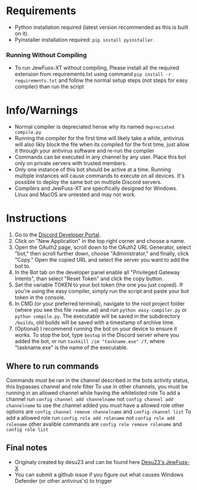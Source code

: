 # Requirements
- Python installation required (latest version recommended as this is built on it).
- Pyinstaller installation required: `pip install pyinstaller`.

### Running Without Compiling
- To run JewFuss-XT without compiling, Please install all the required extension from requirements.txt using command `pip install -r requirements.txt` and follow the normal setup steps (not steps for easy compiler) than run the script

# Info/Warnings
- Normal compiler is depreciated hense why its named `depreciated compile.py`
- Running the compiler for the first time will likely take a while, antivirus will also likly block the file when its compiled for the first time, just allow it through your antivirus software and re-run the compiler
- Commands can be executed in any channel by any user. Place this bot only on private servers with trusted members.
- Only one instance of this bot should be active at a time. Running multiple instances will cause commands to execute on all devices. It's possible to deploy the same bot on multiple Discord servers.
- Compilers and JewFuss-XT are specifically designed for Windows. Linux and MacOS are untested and may not work.

# Instructions
1. Go to the [Discord Developer Portal](https://discord.com/developers/applications/).
2. Click on "New Application" in the top right corner and choose a name.
3. Open the OAuth2 page, scroll down to the OAuth2 URL Generator, select "bot," then scroll further down, choose "Administrator," and finally, click "Copy." Open the copied URL and select the server you want to add the bot to.
4. In the Bot tab on the developer panel enable all "Privileged Gateway Intents", than select "Reset Token" and click the copy button.
5. Set the variable TOKEN to your bot token (the one you just copied). If you're using the easy compiler, simply run the script and paste your bot token in the console.
6. In CMD (or your preferred terminal), navigate to the root project folder (where you see this file `readme.md`) and run `python easy-compiler.py` or `python compile.py`. The executable will be saved in the subdirectory `/builds`, old builds will be saved with a timestamp of archive time.
7. (Optional) I recommend running the bot on your device to ensure it works. To stop the bot, type `$estop` in the Discord server where you added the bot, or run `taskkill /im "taskname.exe" /f`, where "taskname.exe" is the name of the executable.

## Where to run commands
Commands must be ran in the channel described in the bots activity status, this bypasses channel and role filter
To use in other channels, you must be running in an allowed channel while having the whitelisted role
To add a channel run `config channel add channelname` not `config channel add channelname` to use the channel added you must have a allowed role other options are `config channel remove channelname` and `config channel list`
To add a allowed role run `config role add rolename` not `config role add rolename` other avalible commands are `config role remove rolename` and `config role list`


## Final notes 
- Originaly created by desu23 and can be found here [Desu23's JewFuss-X](https://github.com/DeSu23/JewFuss-X/)
- You can submit a github issue if you figure out what causes Windows Defender (or other antivirus's) to trigger 